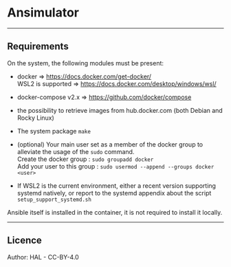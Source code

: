 # Ansimulator

---
## Requirements

On the system, the following modules must be present:  
* docker => https://docs.docker.com/get-docker/  
  WSL2 is supported => https://docs.docker.com/desktop/windows/wsl/
  
* docker-compose v2.x => https://github.com/docker/compose  

* the possibility to retrieve images from hub.docker.com (both Debian and Rocky Linux)

* The system package `make`

* (optional) Your main user set as a member of the docker group to alleviate the usage of the `sudo` command.  
  Create the docker group : `sudo groupadd docker`  
  Add your user to this group : `sudo usermod --append --groups docker <user>`  
  
* If WSL2 is the current environment, either a recent version supporting systemd natively, or report to the systemd appendix about the script `setup_support_systemd.sh`

Ansible itself is installed in the container, it is not required to install it locally.


---
## Licence

Author: HAL - CC-BY-4.0

